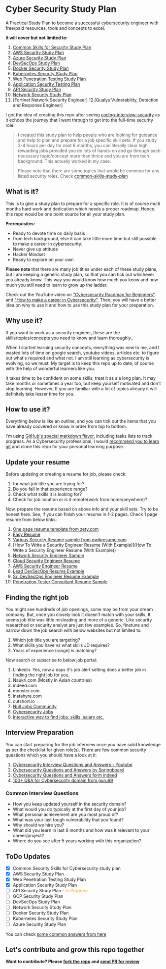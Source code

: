 # Cyber Security Study Plan

A Practical Study Plan to become a successful cybersecurity engineer with free/paid resources, tools and concepts to excel.

**It will cover but not limited to:**

1. [Common Skills for Security Study Plan](common-skills-study-plan.md)
2. [AWS Security Study Plan](aws-security-study-plan.md)
3. [Azure Security Study Plan](azure-security-study-plan.md)
4. [DevSecOps Study Plan](devsecops-study-plan.md)
5. [Docker Security Study Plan](docker-security-study-plan.md)
6. [Kubernetes Security Study Plan](kubernetes-security-study-plan.md)
7. [Web Penetration Testing Study Plan](web-pentest-study-plan.md)
8. [Application Security Testing Plan](application-security-study-plan.md)
9. [API Security Study Plan](api-security-study-plan.md)
10. [Network Security Study Plan](network-security-study-plan.md)
11. [Fortinet Network Security Engineer]
12 [Qualys Vulnerability, Detection and Response Engineer]

I got the idea of creating this repo after seeing [coding-interview-security](https://github.com/jwasham/coding-interview-university) as it echoes the journey that I went through to get into the full-time security role.

>I created this study plan to help people who are looking for guidance and help to plan and prepare for a job specific skill sets.
If you study 3-4 hours per day for next 6 months, you can literally clear high rewarding jobs provided you do lots of hands-on and go through each necessary topic/concept more than thrice and you are from tech background. This actually worked in my case.
>
>Please note that there are some topics that would be common for any listed security roles. Check [common-skills-study-plan](common-skills-study-plan.md)

## What is it?
This is to give a study plan to prepare for a specific role. It is of course multi months hard work and dedication which needs a proper roadmap. 
Hence, this repo would be one point source for all your study plan.

**Prerequisites:**
- Ready to devote time on daily basis
- from tech background, else it can take little more time but still possible to make a career in cybersecurity.
- Never give up attitude
- Hacker Mindset
- Ready to explore on your own

**Please note** that there are many job titles under each of these study plans, but I am keeping a generic study plan, so that you can tick out whichever you already know. This way you would know how much you know and how much you still need to learn to grow up the ladder.

Check out the YouTube video on ["Cybersecurity Roadmap for Beginners"](https://www.youtube.com/watch?v=-qklv1WXdmo) and ["How to make a career in Cybersecurity"](https://www.youtube.com/watch?v=TPoI1vwcdxo&list=PLRTsCutScZnzN66sG_X9GyJFt-kkKoksi&index=5).
Then, you will have a better idea on why to use it and how to use this study plan for your preparation.

## Why use it?
If you want to work as a security engineer, these are the skills/topics/concepts you need to know and learn thoroughly..

When I started learning security concepts, everything was new to me, and I wasted lots of time on google search, youtube videos, articles etc. to figure out what's required and what not.
I am still learning as cybersecurity is evolving, so we must. My target is to keep this repo up to date, of course with the help of wonderful learners like you.

It takes time to be confident on some skills, treat it as s a long plan. It may take months or sometimes a year too, but keep yourself motivated and don't stop learning. 
However, If you are familiar with a lot of topics already it will definitely take lesser time for you.

## How to use it?
Everything below is like an outline, and you can tick out the items that you have already cocvered or know in order from top to bottom.

I'm using [GitHub's special markdown flavor](https://guides.github.com/features/mastering-markdown/#GitHub-flavored-markdown), including tasks lists to track progress.
As a Cybersecurity professional, I would [recommend you to learn git](https://www.udemy.com/course/git-basics-for-everyone) and clone this repo for your personal learning purpose.

## Update your resume
Before updating or creating a resume for job, please check:
1. for what job title you are trying for?
2. Do you fall in that experience range?
3. Check what skills it is looking for?
4. Check for job location or is it remote(work from home/anywhere)?

Now, prepare the resume based on above info and your skill sets. Try to be honest here.
See, if you can finish your resume in 1-2 pages. Check 1 page resume from below links:
1. [One page resume template from zety.com](https://zety.com/blog/one-page-resume-templates)
2. [Easy Resume](https://www.easyresume.io/)
3. [Various Security Resume sample from qwikresume.com](https://www.qwikresume.com/resume-samples/security-engineer/)
4. [How To Write a Security Engineer Resume (With Example)](How To Write a Security Engineer Resume (With Example))
5. [Network Security Engineer Sample](https://enhancv.com/resume-examples/network-security-engineer/)
6. [Cloud Security Engineer Resume](https://www.hireitpeople.com/resume-database/68-network-and-systems-administrators-resumes/138883-cloud-security-engineer-resume)
7. [AWS Security Engineer Resume](https://www.livecareer.com/resume-search/r/aws-solutions-architect-cloud-security-engineer-dfe9b3bd87d04311bcb32119da547271)
8. [Lead DevSecOps Resume Example](https://www.livecareer.com/resume-search/r/lead-devsecops-engineer-53a226a3bebc4987af0dea7ce0c6740b)
9. [Sr. DevSecOps Engineer Resume Example](https://www.livecareer.com/resume-search/r/sr-devsecops-engineer-81ad059140cf43fda69e77d614d65685)
10. [Penetration Tester Consultant Resume Sample](https://www.livecareer.com/resume-search/r/penetration-tester-consultant-25926a15cbac482883f8d00d26da0d86)

## Finding the right job
You might see hundreds of job openings, some may be from your dream company. But, once you closely look it doesn't match with your skills. It seems job title was little misleading and more of a generic. Like security researched or security analyst are just few examples.
So, finetune and narrow down the job search with below websites but not limited to:
1. Which job title you are targeting?
2. What skills you have vs what skills JD requires?
3. Years of experience (range) is matching?

Now search or subscribe to below job portal:
1. Linkedin. Yes, now a days it's job alert setting does a better job in finding the right job for you.
2. Naukri.com (Mostly in Asian countries)
3. indeed.com
4. monster.com
5. instahyre.com
6. cutshort.io
7. [Null Jobs Community](https://jobs.null.community/)
8. [Cybersecurity Jobs](https://www.cybersecurityjobs.com/)
9. [Interactive way to find jobs, skills, salary etc.](https://www.cyberseek.org/pathway.html)

## Interview Preparation
You can start preparing for the job interview once you have solid knowledge as per the checklist for given role(s). There are few common security questions which you should have a look at it:
1. [Cybersecurity Interview Questions and Answers - Youtube](https://www.youtube.com/watch?v=q5pQ_YtJWpA)
2. [Cybersecurity Questions and Answers by Springboard](https://www.springboard.com/blog/cybersecurity/25-cybersecurity-job-interview-questions-and-answers/)
3. [Cybersecurity Questions and Answers form indeed](https://in.indeed.com/career-advice/interviewing/cyber-security-interview-questions)
4. [100+ Q&A for Cybersecurity domain from guru99](https://www.guru99.com/cyber-security-interview-questions.html)

### Common Interview Questions
* How you keep updated yourself in the security domain?
* What would you do typically at the first day of your job? 
* What personal achievement are you most proud of?
* What was your last tough vulnerability that you found?
* Why should we hire you?
* What did you learn in last 6 months and how was it relevant to your career/project?
* Where do you see after 5 years working with this organization?

## ToDo Updates
- [x] Common Security Skills for Cybersecurity study plan
- [x] AWS Security Study Plan
- [x] Web Penetration Testing Study Plan
- [x] Application Security Study Plan 
- [ ] API Security Study Plan - *<span style="color:orange;">In Progress...</span>*
- [ ] GCP Security Study Plan
- [ ] DevSecOps Study Plan
- [ ] Network Security Study Plan
- [ ] Docker Security Study Plan
- [ ] Kubernetes Security Study Plan
- [ ] Azure Security Study Plan

You can check [some common answers from here](https://ayedot.com/119/MiniBlog/General-Interview-Questions-and-their-Answers-for-Tech-Jobs)

## Let's contribute and grow this repo together
**Want to contribute? Please [fork the repo](https://github.com/jassics/security-study-plan/fork) and [send PR for review](https://github.com/jassics/security-study-plan/pulls)**

